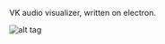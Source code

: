 VK audio visualizer, written on electron.

![alt tag](https://habrastorage.org/files/e82/68d/7a3/e8268d7a39c54e8e8e676bdfa819c126.png)